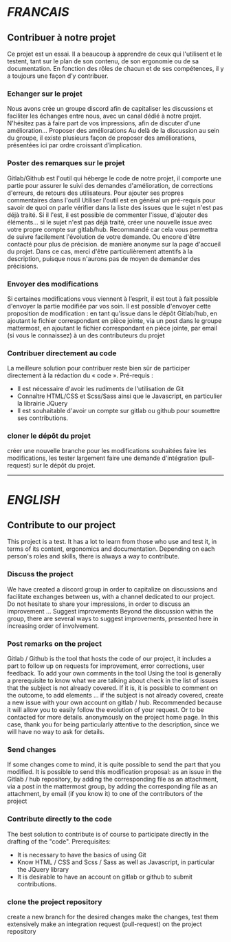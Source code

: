 # *FRANCAIS*



## **Contribuer à notre projet**
Ce projet est un essai. Il a beaucoup à apprendre de ceux qui l'utilisent et le testent, tant sur le plan de son contenu, de son ergonomie ou de sa documentation. En fonction des rôles de chacun et de ses compétences, il y a toujours une façon d’y contribuer.


### **Echanger sur le projet**
Nous avons crée un groupe discord afin de capitaliser les discussions et faciliter les échanges entre nous, avec un canal dédié à notre projet. N'hésitez pas à faire part de vos impressions, afin de discuter d'une amélioration...
Proposer des améliorations
Au delà de la discussion au sein du groupe, il existe plusieurs façon de proposer des améliorations, présentées ici par ordre croissant d’implication.


### **Poster des remarques sur le projet**
Gitlab/Github est l'outil qui héberge le code de notre projet, il comporte une partie pour assurer le suivi des demandes d'amélioration, de corrections d'erreurs, de retours des utilisateurs. Pour ajouter ses propres commentaires dans l'outil
Utiliser l'outil est en général un pré-requis pour savoir de quoi on parle
vérifier dans la liste des issues que le sujet n'est pas déjà traité. Si il l'est, il est possible de commenter l'issue, d'ajouter des éléments...
si le sujet n'est pas déjà traité, créer une nouvelle issue
avec votre propre compte sur gitlab/hub. Recommandé car cela vous permettra de suivre facilement l'évolution de votre demande. Ou encore d'être contacté pour plus de précision.
de manière anonyme sur la page d'accueil du projet. Dans ce cas, merci d'être particulièrement attentifs à la description, puisque nous n'aurons pas de moyen de demander des précisions.


### **Envoyer des modifications**
Si certaines modifications vous viennent à l’esprit, il est tout à fait possible d'envoyer la partie modifiée par vos soin. Il est possible d'envoyer cette proposition de modification :
en tant qu'issue dans le dépôt Gitlab/hub, en ajoutant le fichier correspondant en pièce jointe, via un post dans le groupe mattermost, en ajoutant le fichier correspondant en pièce jointe, par email (si vous le connaissez) à un des contributeurs du projet


### **Contribuer directement au code**
La meilleure solution pour contribuer reste bien sûr de participer directement à la rédaction du « code ».
Pré-requis :


* Il est nécessaire d'avoir les rudiments de l'utilisation de Git
* Connaître HTML/CSS et Scss/Sass ainsi que le Javascript, en particulier la librairie JQuery
* Il est souhaitable d'avoir un compte sur gitlab ou github pour soumettre ses contributions.



### **cloner le dépôt du projet**
créer une nouvelle branche pour les modifications souhaitées
faire les modifications, les tester largement
faire une demande d'intégration (pull-request) sur le dépôt du projet.

------


# *ENGLISH*

## **Contribute to our project**
This project is a test. It has a lot to learn from those who use and test it, in terms of its content, ergonomics and documentation. Depending on each person's roles and skills, there is always a way to contribute.

### **Discuss the project**
We have created a discord group in order to capitalize on discussions and facilitate exchanges between us, with a channel dedicated to our project. Do not hesitate to share your impressions, in order to discuss an improvement ...
Suggest improvements
Beyond the discussion within the group, there are several ways to suggest improvements, presented here in increasing order of involvement.

### **Post remarks on the project**
Gitlab / Github is the tool that hosts the code of our project, it includes a part to follow up on requests for improvement, error corrections, user feedback. To add your own comments in the tool
Using the tool is generally a prerequisite to know what we are talking about
check in the list of issues that the subject is not already covered. If it is, it is possible to comment on the outcome, to add elements ...
if the subject is not already covered, create a new issue
with your own account on gitlab / hub. Recommended because it will allow you to easily follow the evolution of your request. Or to be contacted for more details.
anonymously on the project home page. In this case, thank you for being particularly attentive to the description, since we will have no way to ask for details.

### **Send changes**
If some changes come to mind, it is quite possible to send the part that you modified. It is possible to send this modification proposal:
as an issue in the Gitlab / hub repository, by adding the corresponding file as an attachment, via a post in the mattermost group, by adding the corresponding file as an attachment, by email (if you know it) to one of the contributors of the project

### **Contribute directly to the code**
The best solution to contribute is of course to participate directly in the drafting of the "code".
Prerequisites:

* It is necessary to have the basics of using Git
* Know HTML / CSS and Scss / Sass as well as Javascript, in particular the JQuery library
* It is desirable to have an account on gitlab or github to submit contributions.


### **clone the project repository**
create a new branch for the desired changes
make the changes, test them extensively
make an integration request (pull-request) on the project repository